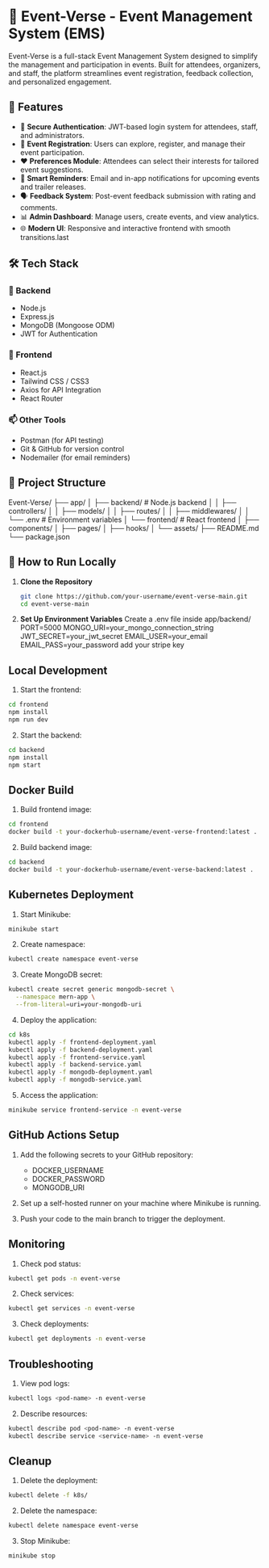 # 🎉 Event-Verse - Event Management System (EMS)

Event-Verse is a full-stack Event Management System designed to simplify the management and participation in events. Built for attendees, organizers, and staff, the platform streamlines event registration, feedback collection, and personalized engagement.

## 🚀 Features

- 🔐 **Secure Authentication**: JWT-based login system for attendees, staff, and administrators.
- 📝 **Event Registration**: Users can explore, register, and manage their event participation.
- ❤️ **Preferences Module**: Attendees can select their interests for tailored event suggestions.
- 🔔 **Smart Reminders**: Email and in-app notifications for upcoming events and trailer releases.
- 🗣 **Feedback System**: Post-event feedback submission with rating and comments.
- 📊 **Admin Dashboard**: Manage users, create events, and view analytics.
- 🌐 **Modern UI**: Responsive and interactive frontend with smooth transitions.last

## 🛠 Tech Stack

### 🔧 Backend

- Node.js
- Express.js
- MongoDB (Mongoose ODM)
- JWT for Authentication

### 🎨 Frontend

- React.js
- Tailwind CSS / CSS3
- Axios for API Integration
- React Router

### 📫 Other Tools

- Postman (for API testing)
- Git & GitHub for version control
- Nodemailer (for email reminders)

## 📁 Project Structure

Event-Verse/
├── app/
│ ├── backend/ # Node.js backend
│ │ ├── controllers/
│ │ ├── models/
│ │ ├── routes/
│ │ ├── middlewares/
│ │ └── .env # Environment variables
│ └── frontend/ # React frontend
│ ├── components/
│ ├── pages/
│ ├── hooks/
│ └── assets/
├── README.md
└── package.json

## 🧪 How to Run Locally

1. **Clone the Repository**
   ```bash
   git clone https://github.com/your-username/event-verse-main.git
   cd event-verse-main
   ```
2. **Set Up Environment Variables**
   Create a .env file inside app/backend/
   PORT=5000
   MONGO_URI=your_mongo_connection_string
   JWT_SECRET=your_jwt_secret
   EMAIL_USER=your_email
   EMAIL_PASS=your_password
   add your stripe key

## Local Development

1. Start the frontend:

```bash
cd frontend
npm install
npm run dev
```

2. Start the backend:

```bash
cd backend
npm install
npm start
```

## Docker Build

1. Build frontend image:

```bash
cd frontend
docker build -t your-dockerhub-username/event-verse-frontend:latest .
```

2. Build backend image:

```bash
cd backend
docker build -t your-dockerhub-username/event-verse-backend:latest .
```

## Kubernetes Deployment

1. Start Minikube:

```bash
minikube start
```

2. Create namespace:

```bash
kubectl create namespace event-verse
```

3. Create MongoDB secret:

```bash
kubectl create secret generic mongodb-secret \
  --namespace mern-app \
  --from-literal=uri=your-mongodb-uri
```

4. Deploy the application:

```bash
cd k8s
kubectl apply -f frontend-deployment.yaml
kubectl apply -f backend-deployment.yaml
kubectl apply -f frontend-service.yaml
kubectl apply -f backend-service.yaml
kubectl apply -f mongodb-deployment.yaml
kubectl apply -f mongodb-service.yaml
```

5. Access the application:

```bash
minikube service frontend-service -n event-verse
```

## GitHub Actions Setup

1. Add the following secrets to your GitHub repository:

   - DOCKER_USERNAME
   - DOCKER_PASSWORD
   - MONGODB_URI

2. Set up a self-hosted runner on your machine where Minikube is running.

3. Push your code to the main branch to trigger the deployment.

## Monitoring

1. Check pod status:

```bash
kubectl get pods -n event-verse
```

2. Check services:

```bash
kubectl get services -n event-verse
```

3. Check deployments:

```bash
kubectl get deployments -n event-verse
```

## Troubleshooting

1. View pod logs:

```bash
kubectl logs <pod-name> -n event-verse
```

2. Describe resources:

```bash
kubectl describe pod <pod-name> -n event-verse
kubectl describe service <service-name> -n event-verse
```

## Cleanup

1. Delete the deployment:

```bash
kubectl delete -f k8s/
```

2. Delete the namespace:

```bash
kubectl delete namespace event-verse
```

3. Stop Minikube:

```bash
minikube stop
```
